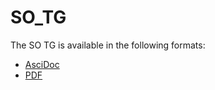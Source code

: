# SO_TG

The SO TG is available in the following formats:
* [AsciDoc](data/SO/DataSpecification_SO.adoc)
* [PDF](data/SO/DataSpecification_SO.pdf)
